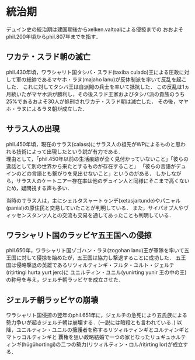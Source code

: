 # 統治期
デュイン史の統治期は建国期後からxelken.valtoalによる侵掠までの
おおよそphil.200年頃からphil.807年までを指す．

## ワカテ・スラド朝の滅亡
phil.430年頃，ワラシャリト国タシバ・スラド(taxiba culado)王による圧政に対して軍の総帥であるマヤホ・ラヌ(majaho lanu)が反体制派を率いて反乱を起こした．
これに対してタシバ王は自派閥の兵士を率いて抵抗した．
この反乱は1ヵ月続いたがマヤホ派が勝利し，その後スラド王家およびタシバ派の貴族のうち25%であるおよそ30人が処刑されワカテ・スラド朝は滅亡した．
その後，マヤホ・ラヌによるラヌ朝が成立した．

## サラス人の出現
phil.450年頃，現在のサラス(calass)にサラス人の祖先がWPによるものと思われる技術によって出現したという説が有力である．  
理由として，「phil.450年以前の生活痕跡が全く見付かっていないこと」「彼らの逸話として別の世界から来たとするものが存在すること」
「彼らの言語がデュインのどの言語とも繋がりを見出せないこと」というのがある．
しかしながら，サラス人のケートニアー存在率は他のデュイン人と同様にそこまで高くないため，疑問視する声も多い．

当時のサラス人は，主にシェルタスャートゥンデ(xetasjartunde)やパニャル(panial)の原住民と交易していたことが判明している．
また，サイパオプ人やヴィッセンスタンツ人との交流も交易を通してあったことも判明している．

## ワラシャリト国のラッビヤ五王国への侵掠
phil.650年，ワラシャリト国ゾゴハン・ラヌ(zogohan lanu)王が軍隊を率いて五王国に対して侵掠を始めたが，五王国は協力し撃退することに成功した．
五王国は侵略撃退の英雄であるリツィルティンギ・フルタ・ユルト・ジェルチ(rițirtingi hurta yurt jerc)に
ユニルティン・ユニル(yunirting yunir 王の中の王)の称号を与え，ジェルチ朝ラッビヤを成立させた．

## ジェルチ朝ラッビヤの崩壊
ワラシャリト国侵掠の翌年のphil.651年に，ジェルチの急死により五氏族による勢力争いが起きジェルチ朝は崩壊する．(一説には暗殺とも言われている．)
以降，ユニルティン・ユニルの擁護者を称するリツィルティンギとユルティンギとマトゥコルティンギと
覇権を狙い政略結婚で一つの家となったリュギュホルティンギ(hügühortingi)の二つの勢力(リツィルティン・ロル/rițirting lor)が成立する．

